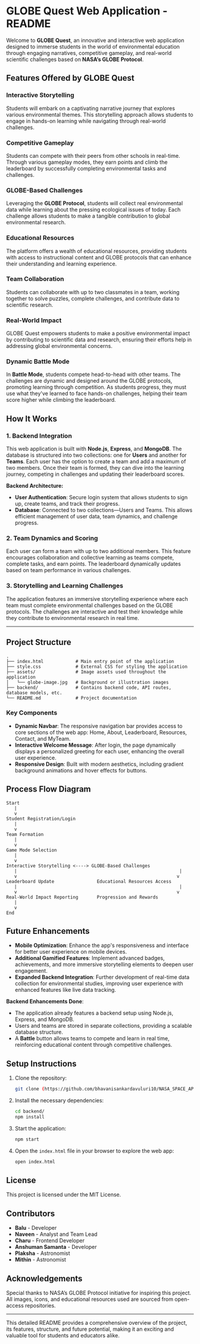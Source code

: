 # GLOBE Quest Web Application - README

Welcome to **GLOBE Quest**, an innovative and interactive web application designed to immerse students in the world of environmental education through engaging narratives, competitive gameplay, and real-world scientific challenges based on **NASA’s GLOBE Protocol**.

## Features Offered by GLOBE Quest

### Interactive Storytelling
Students will embark on a captivating narrative journey that explores various environmental themes. This storytelling approach allows students to engage in hands-on learning while navigating through real-world challenges.

### Competitive Gameplay
Students can compete with their peers from other schools in real-time. Through various gameplay modes, they earn points and climb the leaderboard by successfully completing environmental tasks and challenges.

### GLOBE-Based Challenges
Leveraging the **GLOBE Protocol**, students will collect real environmental data while learning about the pressing ecological issues of today. Each challenge allows students to make a tangible contribution to global environmental research.

### Educational Resources
The platform offers a wealth of educational resources, providing students with access to instructional content and GLOBE protocols that can enhance their understanding and learning experience.

### Team Collaboration
Students can collaborate with up to two classmates in a team, working together to solve puzzles, complete challenges, and contribute data to scientific research.

### Real-World Impact
GLOBE Quest empowers students to make a positive environmental impact by contributing to scientific data and research, ensuring their efforts help in addressing global environmental concerns.

### Dynamic Battle Mode
In **Battle Mode**, students compete head-to-head with other teams. The challenges are dynamic and designed around the GLOBE protocols, promoting learning through competition. As students progress, they must use what they've learned to face hands-on challenges, helping their team score higher while climbing the leaderboard.

## How It Works

### 1. Backend Integration
This web application is built with **Node.js**, **Express**, and **MongoDB**. The database is structured into two collections: one for **Users** and another for **Teams**. Each user has the option to create a team and add a maximum of two members. Once their team is formed, they can dive into the learning journey, competing in challenges and updating their leaderboard scores.

**Backend Architecture:**
- **User Authentication**: Secure login system that allows students to sign up, create teams, and track their progress.
- **Database**: Connected to two collections—Users and Teams. This allows efficient management of user data, team dynamics, and challenge progress.
  
### 2. Team Dynamics and Scoring
Each user can form a team with up to two additional members. This feature encourages collaboration and collective learning as teams compete, complete tasks, and earn points. The leaderboard dynamically updates based on team performance in various challenges.

### 3. Storytelling and Learning Challenges
The application features an immersive storytelling experience where each team must complete environmental challenges based on the GLOBE protocols. The challenges are interactive and test their knowledge while they contribute to environmental research in real time.

---

## Project Structure

```
.
├── index.html            # Main entry point of the application
├── style.css             # External CSS for styling the application
├── assets/               # Image assets used throughout the application
│   └── globe-image.jpg   # Background or illustration images
├── backend/              # Contains backend code, API routes, database models, etc.
└── README.md             # Project documentation
```

### Key Components

- **Dynamic Navbar**: The responsive navigation bar provides access to core sections of the web app: Home, About, Leaderboard, Resources, Contact, and MyTeam.
- **Interactive Welcome Message**: After login, the page dynamically displays a personalized greeting for each user, enhancing the overall user experience.
- **Responsive Design**: Built with modern aesthetics, including gradient background animations and hover effects for buttons.

## Process Flow Diagram

```plaintext
Start
   |
   v
Student Registration/Login
   |
   v
Team Formation
   |
   v
Game Mode Selection
   |
   v
Interactive Storytelling <----> GLOBE-Based Challenges
   |                                                             |
   v                                                            v
Leaderboard Update                Educational Resources Access
   |                                                             |
   v                                                            v
Real-World Impact Reporting       Progression and Rewards
   |
   v
End
```

## Future Enhancements

- **Mobile Optimization**: Enhance the app's responsiveness and interface for better user experience on mobile devices.
- **Additional Gamified Features**: Implement advanced badges, achievements, and more immersive storytelling elements to deepen user engagement.
- **Expanded Backend Integration**: Further development of real-time data collection for environmental studies, improving user experience with enhanced features like live data tracking.

**Backend Enhancements Done**:
- The application already features a backend setup using Node.js, Express, and MongoDB.
- Users and teams are stored in separate collections, providing a scalable database structure.
- A **Battle** button allows teams to compete and learn in real time, reinforcing educational content through competitive challenges.
  
## Setup Instructions

1. Clone the repository:
   ```bash
   git clone (https://github.com/bhavanisankardavuluri10/NASA_SPACE_APPS_CHALLANGE.git)
   ```

2. Install the necessary dependencies:
   ```bash
   cd backend/
   npm install
   ```

3. Start the application:
   ```bash
   npm start
   ```

4. Open the `index.html` file in your browser to explore the web app:
   ```bash
   open index.html
   ```

## License

This project is licensed under the MIT License.

## Contributors

- **Balu** - Developer
- **Naveen** - Analyst and Team Lead
- **Charu** - Frontend Developer
- **Anshuman Samanta** - Developer
- **Plaksha** - Astronomist
- **Mithin** - Astronomist

## Acknowledgements

Special thanks to NASA’s GLOBE Protocol initiative for inspiring this project. All images, icons, and educational resources used are sourced from open-access repositories.

--- 

This detailed README provides a comprehensive overview of the project, its features, structure, and future potential, making it an exciting and valuable tool for students and educators alike.

